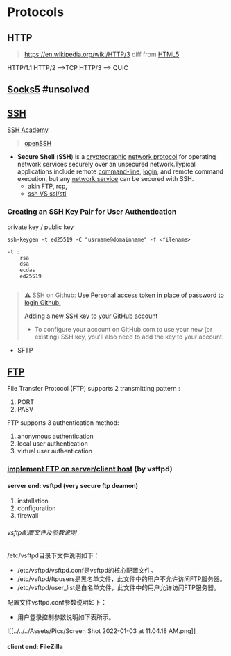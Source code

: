 # Protocols



## HTTP

> https://en.wikipedia.org/wiki/HTTP/3
> diff from [HTML5](https://en.wikipedia.org/wiki/HTML5)

HTTP/1.1 HTTP/2 -->TCP
HTTP/3 --> QUIC



## [Socks5](https://www.ibm.com/docs/en/secure-proxy/6.0.2?topic=scenarios-socks5-configuration) #unsolved



## [SSH](https://en.wikipedia.org/wiki/Secure_Shell)

[SSH Academy](https://www.ssh.com/academy)



> [openSSH](https://en.wikibooks.org/wiki/OpenSSH/Client_Configuration_Files#/etc/ssh/ssh_known_hosts)

+ **Secure Shell** (**SSH**) is a [cryptographic](https://en.wikipedia.org/wiki/Cryptography "Cryptography") [network protocol](https://en.wikipedia.org/wiki/Network_protocol "Network protocol") for operating network services securely over an unsecured network.Typical applications include remote [command-line](https://en.wikipedia.org/wiki/Command-line_interface "Command-line interface"), [login](https://en.wikipedia.org/wiki/Login "Login"), and remote command execution, but any [network service](https://en.wikipedia.org/wiki/Network_service "Network service") can be secured with SSH.
	+ akin FTP, rcp, 
	+ [ssh VS ssl/stl](https://searchsecurity.techtarget.com/definition/Secure-Shell)

### [Creating an SSH Key Pair for User Authentication](https://www.ssh.com/academy/ssh/keygen)

private key / public key

```shell
ssh-keygen -t ed25519 -C "usrname@domainname" -f <filename>

-t : 
	rsa
	dsa
	ecdas
	ed25519
	
```

> ⚠️ SSH on Github:
> [Use Personal access token in place of password to login Github.](https://docs.github.com/en/authentication/keeping-your-account-and-data-secure/creating-a-personal-access-token)
> 
> [Adding a new SSH key to your GitHub account](https://docs.github.com/en/authentication/connecting-to-github-with-ssh/adding-a-new-ssh-key-to-your-github-account)
> + To configure your account on GitHub.com to use your new (or existing) SSH key, you'll also need to add the key to your account.

+ SFTP



## [FTP]()

File Transfer Protocol (FTP) supports 2 transmitting pattern :
1. PORT
2. PASV

FTP supports 3 authentication method:
1. anonymous authentication
2. local user authentication
3. virtual user	authentication

### [implement FTP on server/client host](https://help.aliyun.com/document_detail/60152.html) (by vsftpd)

#### server end: vsftpd (very secure ftp deamon)

1. installation
2. configuration
3. firewall


###### vsftp配置文件及参数说明

/etc/vsftpd目录下文件说明如下： 
-   /etc/vsftpd/vsftpd.conf是vsftpd的核心配置文件。
-   /etc/vsftpd/ftpusers是黑名单文件，此文件中的用户不允许访问FTP服务器。
-   /etc/vsftpd/user_list是白名单文件，此文件中的用户允许访问FTP服务器。

配置文件vsftpd.conf参数说明如下： 

-   用户登录控制参数说明如下表所示。 

![[../../../Assets/Pics/Screen Shot 2022-01-03 at 11.04.18 AM.png]]


#### client end: FileZilla


